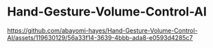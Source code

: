 # Hand-Gesture-Volume-Control-AI


https://github.com/abayomi-hayes/Hand-Gesture-Volume-Control-AI/assets/119630129/56a33f14-3639-4bbb-ada8-e0593d4285c7

